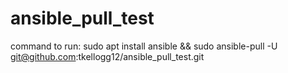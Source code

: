 # ansible_pull_test
command to run: sudo apt install ansible && sudo ansible-pull -U git@github.com:tkellogg12/ansible_pull_test.git
